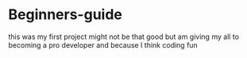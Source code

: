 # Beginners-guide
this was my first project might not be that good but am giving my all to becoming a pro developer and because I think coding fun 
